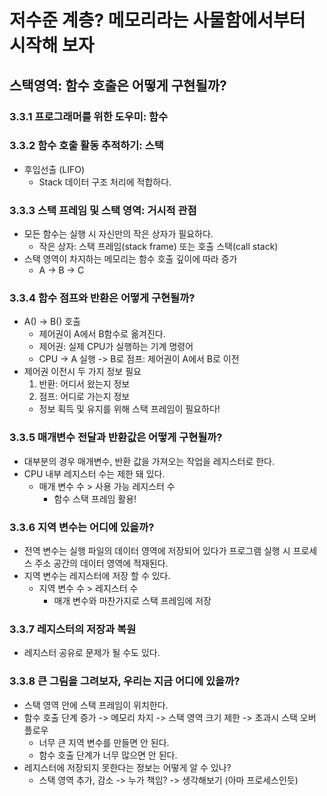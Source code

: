 # 저수준 계층? 메모리라는 사물함에서부터 시작해 보자

## 스택영역: 함수 호출은 어떻게 구현될까?

### 3.3.1 프로그래머를 위한 도우미: 함수

### 3.3.2 함수 호출 활동 추적하기: 스택
- 후입선출 (LIFO)
  - Stack 데이터 구조 처리에 적합하다.

### 3.3.3 스택 프레임 및 스택 영역: 거시적 관점
- 모든 함수는 실행 시 자신만의 작은 상자가 필요하다.
  - 작은 상자: 스택 프레임(stack frame) 또는 호출 스택(call stack)
- 스택 영역이 차지하는 메모리는 함수 호출 깊이에 따라 증가
  - A -> B -> C

### 3.3.4 함수 점프와 반환은 어떻게 구현될까?
- A() -> B() 호출
  - 제어권이 A에서 B함수로 옮겨진다.
  - 제어권: 실제 CPU가 실행하는 기계 명령어
  - CPU -> A 실행 -> B로 점프: 제어권이 A에서 B로 이전
- 제어권 이전시 두 가지 정보 필요
  1. 반환: 어디서 왔는지 정보
  2. 점프: 어디로 가는지 정보
  - 정보 획득 및 유지를 위해 스택 프레임이 필요하다!

### 3.3.5 매개변수 전달과 반환값은 어떻게 구현될까?
- 대부분의 경우 매개변수, 반환 값을 가져오는 작업을 레지스터로 한다.
- CPU 내부 레지스터 수는 제한 돼 있다.
  - 매개 변수 수 > 사용 가능 레지스터 수
    - 함수 스택 프레임 활용!

### 3.3.6 지역 변수는 어디에 있을까?
- 전역 변수는 실행 파일의 데이터 영역에 저장되어 있다가 프로그램 실행 시 프로세스 주소 공간의 데이터 영역에 적재된다.
- 지역 변수는 레지스터에 저장 할 수 있다.
  - 지역 변수 수 > 레지스터 수
    - 매개 변수와 마찬가지로 스택 프레임에 저장

### 3.3.7 레지스터의 저장과 복원
- 레지스터 공유로 문제가 될 수도 있다.

### 3.3.8 큰 그림을 그려보자, 우리는 지금 어디에 있을까?
- 스택 영역 안에 스택 프레임이 위치한다.
- 함수 호출 단계 증가 -> 메모리 차지 -> 스택 영역 크기 제한 -> 초과시 스택 오버 플로우
  - 너무 큰 지역 변수를 만들면 안 된다.
  - 함수 호출 단계가 너무 많으면 안 된다.
- 레지스터에 저장되지 못한다는 정보는 어떻게 알 수 있나?
  - 스택 영역 추가, 감소 -> 누가 책임? -> 생각해보기 (아마 프로세스인듯)